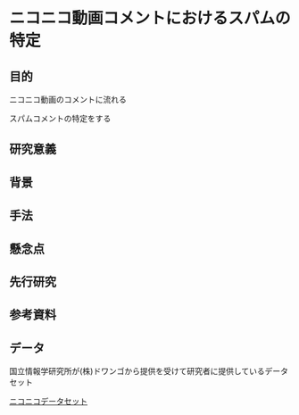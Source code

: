# ニコニコ動画コメントにおけるスパムの特定

## 目的

ニコニコ動画のコメントに流れる

スパムコメントの特定をする


## 研究意義



## 背景



## 手法


## 懸念点



## 先行研究



## 参考資料

## データ

国立情報学研究所が(株)ドワンゴから提供を受けて研究者に提供しているデータセット

[ニコニコデータセット](https://www.nii.ac.jp/dsc/idr/nico/)